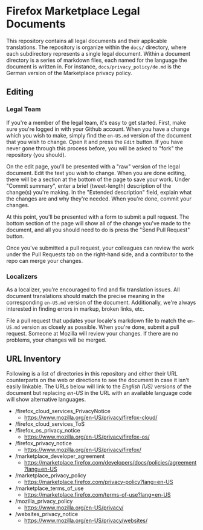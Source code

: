 # Firefox Marketplace Legal Documents

This repository contains all legal documents and their applicable translations. The repository is organize within the `docs/` directory, where each subdirectory represents a single legal document. Within a document directory is a series of markdown files, each named for the language the document is written in. For instance, `docs/privacy_policy/de.md` is the German version of the Marketplace privacy policy.

## Editing

### Legal Team

If you're a member of the legal team, it's easy to get started. First, make sure you're logged in with your Github account. When you have a change which you wish to make, simply find the `en-US.md` version of the document that you wish to change. Open it and press the `Edit` button. If you have never gone through this process before, you will be asked to "fork" the repository (you should).

On the edit page, you'll be presented with a "raw" version of the legal document. Edit the text you wish to change. When you are done editing, there will be a section at the bottom of the page to save your work. Under "Commit summary", enter a brief (tweet-length) description of the change(s) you're making. In the "Extended description" field, explain what the changes are and why they're needed. When you're done, commit your changes.

At this point, you'll be presented with a form to submit a pull request. The bottom section of the page will show all of the change you've made to the document, and all you should need to do is press the "Send Pull Request" button.

Once you've submitted a pull request, your colleagues can review the work under the Pull Requests tab on the right-hand side, and a contributor to the repo can merge your changes.

### Localizers

As a localizer, you're encouraged to find and fix translation issues. All document translations should match the precise meaning in the corresponding `en-US.md` version of the document. Additionally, we're always interested in finding errors in markup, broken links, etc.

File a pull request that updates your locale's markdown file to match the `en-US.md` version as closely as possible. When you're done, submit a pull request. Someone at Mozilla will review your changes. If there are no problems, your changes will be merged.

## URL Inventory

Following is a list of directories in this repository and either their URL counterparts on the web or directions to see the document in case it isn't easily linkable.  The URLs below will link to the *English (US)* versions of the document but replacing *en-US* in the URL with an available language code will show alternative languages.

* /firefox_cloud_services_PrivacyNotice
  * https://www.mozilla.org/en-US/privacy/firefox-cloud/
* /firefox_cloud_services_ToS
* /firefox_os_privacy_notice
  * https://www.mozilla.org/en-US/privacy/firefox-os/
* /firefox_privacy_notice
  * https://www.mozilla.org/en-US/privacy/firefox/
* /marketplace_developer_agreement
  * https://marketplace.firefox.com/developers/docs/policies/agreement?lang=en-US
* /marketplace_privacy_policy
  * https://marketplace.firefox.com/privacy-policy?lang=en-US
* /marketplace_terms_of_use
  * https://marketplace.firefox.com/terms-of-use?lang=en-US
* /mozilla_privacy_policy
  * https://www.mozilla.org/en-US/privacy/
* /websites_privacy_notice
  * https://www.mozilla.org/en-US/privacy/websites/
